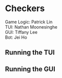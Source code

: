 # Checkers  
Game Logic: Patrick Lin  
TUI:  Nathan Moonesinghe  
GUI: Tiffany Lee  
Bot: Jei Ho

## Running the TUI  


## Running the GUI  

